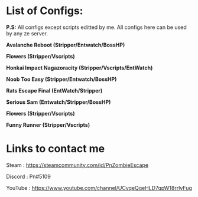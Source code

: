 # List of Configs:
**P.S:** All configs except scripts editted by me. All configs here can be used by any ze server. 

**Avalanche Reboot (Stripper/Entwatch/BossHP)**

**Flowers (Stripper/Vscripts)**

**Honkai Impact Nagazoracity (Stripper/Vscripts/EntWatch)**

**Noob Too Easy (Stripper/Entwatch/BossHP)**

**Rats Escape Final (EntWatch/Stripper)**

**Serious Sam (Entwatch/Stripper/BossHP)**

**Flowers (Stripper/Vscripts)**

**Funny Runner (Stripper/Vscripts)**

# Links to contact me
Steam : https://steamcommunity.com/id/PnZombieEscape

Discord : Pn#5109

YouTube : https://www.youtube.com/channel/UCvqeQqeHLD7qpW18rrlyFug

